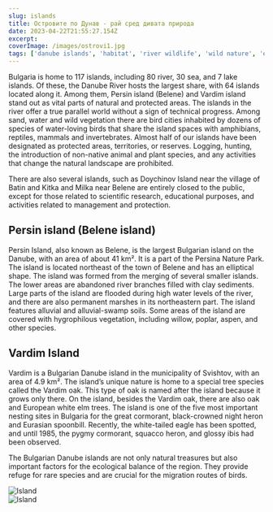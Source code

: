 ```yaml
---
slug: islands
title: Островите по Дунав - рай сред дивата природа
date: 2023-04-22T21:55:27.154Z
excerpt:
coverImage: /images/ostrovi1.jpg
tags: ['danube islands', 'habitat', 'river wildlife', 'wild nature', 'ecosystem']
---
```


Bulgaria is home to 117 islands, including 80 river, 30 sea, and 7 lake islands. Of these, the Danube River hosts the largest share, with 64 islands located along it. Among them, Persin island (Belene) and Vardim island stand out as vital parts of natural and protected areas. The islands in the river offer a true parallel world without a sign of technical progress. Among sand, water and wild vegetation there are bird cities inhabited by dozens of species of water-loving birds that share the island spaces with amphibians, reptiles, mammals and invertebrates.
Almost half of our islands have been designated as protected areas, territories, or reserves. Logging, hunting, the introduction of non-native animal and plant species, and any activities that change the natural landscape are prohibited.

There are also several islands, such as Doychinov Island near the village of Batin and Kitka and Milka near Belene are entirely closed to the public, except for those related to scientific research, educational purposes, and activities related to management and protection.

## Persin island (Belene island)

Persin Island, also known as Belene, is the largest Bulgarian island on the Danube, with an area of about 41 km². It is a part of the Persina Nature Park. The island is located northeast of the town of Belene and has an elliptical shape.
The island was formed from the merging of several smaller islands. The lower areas are abandoned river branches filled with clay sediments. Large parts of the island are flooded during high water levels of the river, and there are also permanent marshes in its northeastern part. The island features alluvial and alluvial-swamp soils. Some areas of the island are covered with hygrophilous vegetation, including willow, poplar, aspen, and other species.

## Vardim Island

Vardim is a Bulgarian Danube island in the municipality of Svishtov, with an area of 4.9 km². The island’s unique nature is home to a special tree species called the Vardim oak. This type of oak is named after the island because it grows only there. On the island, besides the Vardim oak, there are also oak and European white elm trees. The island is one of the five most important nesting sites in Bulgaria for the great cormorant, black-crowned night heron and Eurasian spoonbill. Recently, the white-tailed eagle has been spotted, and until 1985, the pygmy cormorant, squacco heron, and glossy ibis had been observed.

The Bulgarian Danube islands are not only natural treasures but also important factors for the ecological balance of the region. They provide refuge for rare species and are crucial for the migration routes of birds.

![Island](/images/ostrovi2.png)  
![Island](/images/ostrovi3.jpg)
